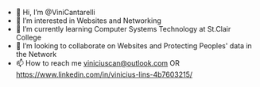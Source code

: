 - 👋 Hi, I’m @ViniCantarelli
- 👀 I’m interested in Websites and Networking
- 🌱 I’m currently learning Computer Systems Technology at St.Clair College
- 💞️ I’m looking to collaborate on Websites and Protecting Peoples' data in the Network
- 📫 How to reach me viniciuscan@outlook.com  OR   https://www.linkedin.com/in/vinicius-lins-4b7603215/

<!---
ViniCantarelli/ViniCantarelli is a ✨ special ✨ repository because its `README.md` (this file) appears on your GitHub profile.
You can click the Preview link to take a look at your changes.
--->
